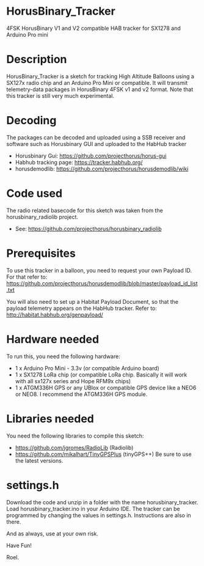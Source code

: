 # HorusBinary_Tracker
4FSK HorusBinary V1 and V2 compatible HAB tracker for SX1278 and Arduino Pro mini

# Description
HorusBinary_Tracker is a sketch for tracking High Altitude Balloons using a SX127x radio chip and an Arduino Pro Mini or compatible.
It will transmit telemetry-data packages in HorusBinary 4FSK v1 and v2 format. 
Note that this tracker is still very much experimental.

# Decoding
The packages can be decoded and uploaded using a SSB receiver and software such as Horusbinary GUI and uploaded to the HabHub tracker
* Horusbinary Gui: https://github.com/projecthorus/horus-gui
* Habhub tracking page: https://tracker.habhub.org/
* horusdemodlib: https://github.com/projecthorus/horusdemodlib/wiki

# Code used
The radio related basecode for this sketch was taken from the horusbinary_radiolib project.
* See: https://github.com/projecthorus/horusbinary_radiolib

# Prerequisites
To use this tracker in a balloon, you need to request your own Payload ID. 
For that refer to: https://github.com/projecthorus/horusdemodlib/blob/master/payload_id_list.txt 

You will also need to set up a Habitat Payload Document, so that the payload telemetry appears on the HabHub tracker.
Refer to: http://habitat.habhub.org/genpayload/

# Hardware needed
To run this, you need the following hardware:

* 1 x Arduino Pro Mini - 3.3v (or compatible Arduino board)
* 1 x SX1278 LoRa chip (or compatible LoRa chip. Basically it will work with all sx127x series and Hope RFM9x chips)
* 1 x ATGM336H GPS or any UBlox or compatible GPS device like a NEO6 or NEO8. I recommend the ATGM336H GPS module.

# Libraries needed
You need the following libraries to compile this sketch:
* https://github.com/jgromes/RadioLib (Radiolib)
* https://github.com/mikalhart/TinyGPSPlus (tinyGPS++)
Be sure to use the latest versions.

# settings.h
Download the code and unzip in a folder with the name horusbinary_tracker. 
Load horusbinary_tracker.ino in your Arduino IDE. 
The tracker can be programmed by changing the values in settings.h. Instructions are also in there.

And as always, use at your own risk.

Have Fun!

Roel.
